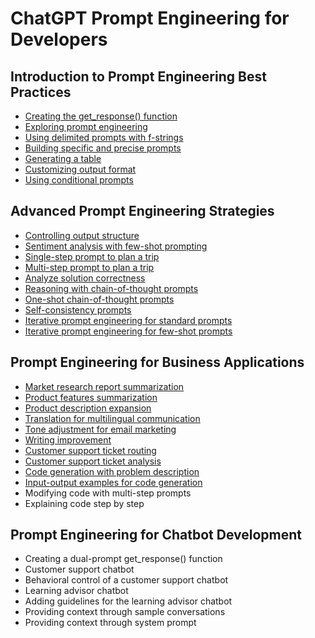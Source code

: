 # ChatGPT Prompt Engineering for Developers

## Introduction to Prompt Engineering Best Practices

- [Creating the get_response() function](creating_the_get_response_function.py)
- [Exploring prompt engineering](exploring_prompt_engineering.py)
- [Using delimited prompts with f-strings](using_delimited_prompts_with_f_strings.py)
- [Building specific and precise prompts](building_specific_and_precise_prompts.py)
- [Generating a table](generating_a_table.py)
- [Customizing output format](customizing_output_format.py)
- [Using conditional prompts](using_conditional_prompts.py)

## Advanced Prompt Engineering Strategies

- [Controlling output structure](controlling_output_structure.py)
- [Sentiment analysis with few-shot prompting](sentiment_analysis_with_few_shot_prompting.py)
- [Single-step prompt to plan a trip](single_step_prompt_to_plan_a_trip.py)
- [Multi-step prompt to plan a trip](multi_step_prompt_to_plan_a_trip.py )
- [Analyze solution correctness](analyze_solution_correctness.py)
- [Reasoning with chain-of-thought prompts](reasoning_with_chain_of_thought_prompts.py )
- [One-shot chain-of-thought prompts](one_shot_chain_of_thought_prompts.py)
- [Self-consistency prompts](self_consistency_prompts.py )
- [Iterative prompt engineering for standard prompts](iterative_prompt_engineering_for_standard_prompts.py)
- [Iterative prompt engineering for few-shot prompts](iterative_prompt_engineering_for_few_shot_prompts.py)

## Prompt Engineering for Business Applications

- [Market research report summarization](market_research_report_summarization.py)
- [Product features summarization](product_features_summarization.py)
- [Product description expansion](product_description_expansion.py)
- [Translation for multilingual communication](translation_for_multilingual_communication.py)
- [Tone adjustment for email marketing](tone_adjustment_for_email_marketing.py)
- [Writing improvement](writing_improvement.py)
- [Customer support ticket routing](customer_support_ticket_routing.py)
- [Customer support ticket analysis](customer_support_ticket_analysis.py)
- [Code generation with problem description](code_generation_with_problem_description.py)
- [Input-output examples for code generation](input_output_examples_for_code_generation.py)
- Modifying code with multi-step prompts
- Explaining code step by step

## Prompt Engineering for Chatbot Development

- Creating a dual-prompt get_response() function
- Customer support chatbot
- Behavioral control of a customer support chatbot
- Learning advisor chatbot
- Adding guidelines for the learning advisor chatbot
- Providing context through sample conversations
- Providing context through system prompt

